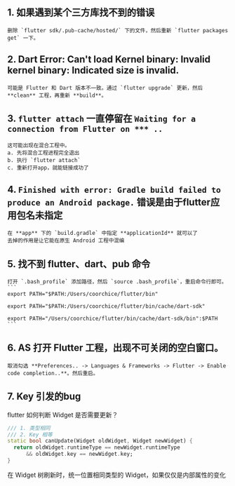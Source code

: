## 1. 如果遇到某个三方库找不到的错误  
    删除 `flutter sdk/.pub-cache/hosted/` 下的文件，然后重新 `flutter packages get` 一下。  


## 2. Dart Error: Can't load Kernel binary: Invalid kernel binary: Indicated size is invalid.  
    可能是 Flutter 和 Dart 版本不一致。通过 `flutter upgrade` 更新，然后 **clean** 工程，再重新 **build**。


## 3. `flutter attach` 一直停留在 `Waiting for a connection from Flutter on *** ..`  
    这可能出现在混合工程中。
    a. 先将混合工程进程完全退出
    b. 执行 `flutter attach`
    c. 重新打开app，就能链接成功了


## 4. `Finished with error: Gradle build failed to produce an Android package.` 错误是由于flutter应用包名未指定
    在 **app** 下的 `build.gradle` 中指定 **applicationId** 就可以了  
    去掉的作用是让它能在原生 Android 工程中混编


## 5. 找不到 **flutter、dart、pub** 命令   
    打开 `.bash_profile` 添加路径，然后 `source .bash_profile`，重启命令行即可。
    ```
    export PATH="$PATH:/Users/coorchice/flutter/bin"
    
    export PATH="$PATH:/Users/coorchice/flutter/bin/cache/dart-sdk"

    export PATH="/Users/coorchice/flutter/bin/cache/dart-sdk/bin":$PATH
    ```

## 6. AS 打开 Flutter 工程，出现不可关闭的空白窗口。
    取消勾选 **Preferences.. -> Languages & Frameworks -> Flutter -> Enable code completion..**。然后重启。

## 7. Key 引发的bug

flutter 如何判断 Widget 是否需要更新？

```dart
/// 1. 类型相同
/// 2. Key 相等
static bool canUpdate(Widget oldWidget, Widget newWidget) {
  return oldWidget.runtimeType == newWidget.runtimeType
      && oldWidget.key == newWidget.key;
}
```

在 Widget 树刷新时，统一位置相同类型的 Widget，如果仅仅是内部属性的变化

